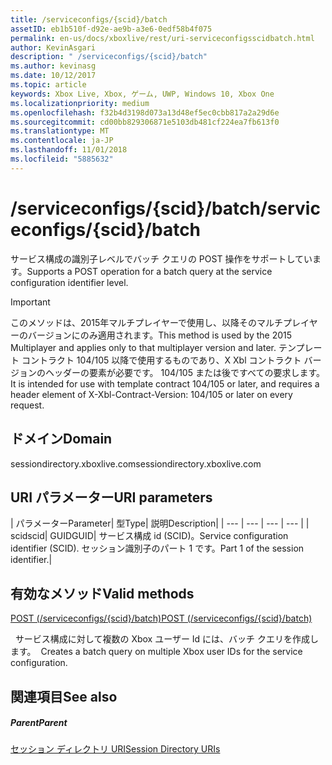 ```yaml
---
title: /serviceconfigs/{scid}/batch
assetID: eb1b510f-d92e-ae9b-a3e6-0edf58b4f075
permalink: en-us/docs/xboxlive/rest/uri-serviceconfigsscidbatch.html
author: KevinAsgari
description: " /serviceconfigs/{scid}/batch"
ms.author: kevinasg
ms.date: 10/12/2017
ms.topic: article
keywords: Xbox Live, Xbox, ゲーム, UWP, Windows 10, Xbox One
ms.localizationpriority: medium
ms.openlocfilehash: f32b4d3198d073a13d48ef5ec0cbb817a2a29d6e
ms.sourcegitcommit: cd00bb829306871e5103db481cf224ea7fb613f0
ms.translationtype: MT
ms.contentlocale: ja-JP
ms.lasthandoff: 11/01/2018
ms.locfileid: "5885632"
---
```

# <a name="serviceconfigsscidbatch"></a><span data-ttu-id="aa149-104">/serviceconfigs/{scid}/batch</span><span class="sxs-lookup"><span data-stu-id="aa149-104">/serviceconfigs/{scid}/batch</span></span>
<span data-ttu-id="aa149-105">サービス構成の識別子レベルでバッチ クエリの POST 操作をサポートしています。</span><span class="sxs-lookup"><span data-stu-id="aa149-105">Supports a POST operation for a batch query at the service configuration identifier level.</span></span>

> [!IMPORTANT]
> <span data-ttu-id="aa149-106">このメソッドは、2015年マルチプレイヤーで使用し、以降そのマルチプレイヤーのバージョンにのみ適用されます。</span><span class="sxs-lookup"><span data-stu-id="aa149-106">This method is used by the 2015 Multiplayer and applies only to that multiplayer version and later.</span></span> <span data-ttu-id="aa149-107">テンプレート コントラクト 104/105 以降で使用するものであり、X Xbl コントラクト バージョンのヘッダーの要素が必要です。 104/105 または後ですべての要求します。</span><span class="sxs-lookup"><span data-stu-id="aa149-107">It is intended for use with template contract 104/105 or later, and requires a header element of X-Xbl-Contract-Version: 104/105 or later on every request.</span></span>

<a id="ID4ER"></a>


## <a name="domain"></a><span data-ttu-id="aa149-108">ドメイン</span><span class="sxs-lookup"><span data-stu-id="aa149-108">Domain</span></span>
<span data-ttu-id="aa149-109">sessiondirectory.xboxlive.com</span><span class="sxs-lookup"><span data-stu-id="aa149-109">sessiondirectory.xboxlive.com</span></span>  
<a id="ID4EW"></a>


## <a name="uri-parameters"></a><span data-ttu-id="aa149-110">URI パラメーター</span><span class="sxs-lookup"><span data-stu-id="aa149-110">URI parameters</span></span>

| <span data-ttu-id="aa149-111">パラメーター</span><span class="sxs-lookup"><span data-stu-id="aa149-111">Parameter</span></span>| <span data-ttu-id="aa149-112">型</span><span class="sxs-lookup"><span data-stu-id="aa149-112">Type</span></span>| <span data-ttu-id="aa149-113">説明</span><span class="sxs-lookup"><span data-stu-id="aa149-113">Description</span></span>|
| --- | --- | --- | --- |
| <span data-ttu-id="aa149-114">scid</span><span class="sxs-lookup"><span data-stu-id="aa149-114">scid</span></span>| <span data-ttu-id="aa149-115">GUID</span><span class="sxs-lookup"><span data-stu-id="aa149-115">GUID</span></span>| <span data-ttu-id="aa149-116">サービス構成 id (SCID)。</span><span class="sxs-lookup"><span data-stu-id="aa149-116">Service configuration identifier (SCID).</span></span> <span data-ttu-id="aa149-117">セッション識別子のパート 1 です。</span><span class="sxs-lookup"><span data-stu-id="aa149-117">Part 1 of the session identifier.</span></span>|

<a id="ID4ESB"></a>


## <a name="valid-methods"></a><span data-ttu-id="aa149-118">有効なメソッド</span><span class="sxs-lookup"><span data-stu-id="aa149-118">Valid methods</span></span>

[<span data-ttu-id="aa149-119">POST (/serviceconfigs/{scid}/batch)</span><span class="sxs-lookup"><span data-stu-id="aa149-119">POST (/serviceconfigs/{scid}/batch)</span></span>](uri-serviceconfigsscidbatchpost.md)

<span data-ttu-id="aa149-120">&nbsp;&nbsp;サービス構成に対して複数の Xbox ユーザー Id には、バッチ クエリを作成します。</span><span class="sxs-lookup"><span data-stu-id="aa149-120">&nbsp;&nbsp;Creates a batch query on multiple Xbox user IDs for the service configuration.</span></span>

<a id="ID4E3B"></a>


## <a name="see-also"></a><span data-ttu-id="aa149-121">関連項目</span><span class="sxs-lookup"><span data-stu-id="aa149-121">See also</span></span>

<a id="ID4E5B"></a>


##### <a name="parent"></a><span data-ttu-id="aa149-122">Parent</span><span class="sxs-lookup"><span data-stu-id="aa149-122">Parent</span></span>

[<span data-ttu-id="aa149-123">セッション ディレクトリ URI</span><span class="sxs-lookup"><span data-stu-id="aa149-123">Session Directory URIs</span></span>](atoc-reference-sessiondirectory.md)
